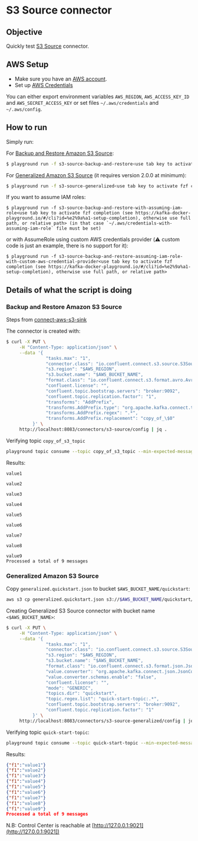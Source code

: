 # S3 Source connector



## Objective

Quickly test [S3 Source](https://docs.confluent.io/kafka-connect-s3-source/current/) connector.


## AWS Setup

* Make sure you have an [AWS account](https://docs.aws.amazon.com/streams/latest/dev/before-you-begin.html#setting-up-sign-up-for-aws).
* Set up [AWS Credentials](https://docs.confluent.io/kafka-connectors/s3-sink/current/overview.html#aws-credentials)

You can either export environment variables `AWS_REGION`, `AWS_ACCESS_KEY_ID` and `AWS_SECRET_ACCESS_KEY` or set files `~/.aws/credentials` and `~/.aws/config`.


## How to run

Simply run:

For [Backup and Restore Amazon S3 Source](https://docs.confluent.io/kafka-connect-s3-source/current/backup-and-restore/overview.html#):

```bash
$ playground run -f s3-source-backup-and-restore<use tab key to activate fzf completion (see https://kafka-docker-playground.io/#/cli?id=%e2%9a%a1-setup-completion), otherwise use full path, or relative path>
```

For [Generalized Amazon S3 Source](https://docs.confluent.io/kafka-connect-s3-source/current/generalized/overview.html) (it requires version 2.0.0 at minimum):

```bash
$ playground run -f s3-source-generalized<use tab key to activate fzf completion (see https://kafka-docker-playground.io/#/cli?id=%e2%9a%a1-setup-completion), otherwise use full path, or relative path>
```

If you want to assume IAM roles:

```
$ playground run -f s3-source-backup-and-restore-with-assuming-iam-role<use tab key to activate fzf completion (see https://kafka-docker-playground.io/#/cli?id=%e2%9a%a1-setup-completion), otherwise use full path, or relative path> (in that case `~/.aws/credentials-with-assuming-iam-role` file must be set)
```

or with AssumeRole using custom AWS credentials provider (⚠️ custom code is just an example, there is no support for it):

```
$ playground run -f s3-source-backup-and-restore-assuming-iam-role-with-custom-aws-credential-provider<use tab key to activate fzf completion (see https://kafka-docker-playground.io/#/cli?id=%e2%9a%a1-setup-completion), otherwise use full path, or relative path>
```

## Details of what the script is doing

### Backup and Restore Amazon S3 Source

Steps from [connect-aws-s3-sink](connect/connect-aws-s3-sink/README.md)

The connector is created with:

```bash
$ curl -X PUT \
     -H "Content-Type: application/json" \
     --data '{
               "tasks.max": "1",
               "connector.class": "io.confluent.connect.s3.source.S3SourceConnector",
               "s3.region": "$AWS_REGION",
               "s3.bucket.name": "$AWS_BUCKET_NAME",
               "format.class": "io.confluent.connect.s3.format.avro.AvroFormat",
               "confluent.license": "",
               "confluent.topic.bootstrap.servers": "broker:9092",
               "confluent.topic.replication.factor": "1",
               "transforms": "AddPrefix",
               "transforms.AddPrefix.type": "org.apache.kafka.connect.transforms.RegexRouter",
               "transforms.AddPrefix.regex": ".*",
               "transforms.AddPrefix.replacement": "copy_of_\$0"
          }' \
     http://localhost:8083/connectors/s3-source/config | jq .
```

Verifying topic `copy_of_s3_topic`

```bash
playground topic consume --topic copy_of_s3_topic --min-expected-messages 9 --timeout 60
```

Results:

```
value1

value2

value3

value4

value5

value6

value7

value8

value9
Processed a total of 9 messages
```

### Generalized Amazon S3 Source

Copy `generalized.quickstart.json` to bucket `$AWS_BUCKET_NAME/quickstart`:

```bash
aws s3 cp generalized.quickstart.json s3://$AWS_BUCKET_NAME/quickstart/generalized.quickstart.json
```

Creating Generalized S3 Source connector with bucket name `<$AWS_BUCKET_NAME>`:

```bash
$ curl -X PUT \
     -H "Content-Type: application/json" \
     --data '{
               "tasks.max": "1",
               "connector.class": "io.confluent.connect.s3.source.S3SourceConnector",
               "s3.region": "$AWS_REGION",
               "s3.bucket.name": "$AWS_BUCKET_NAME",
               "format.class": "io.confluent.connect.s3.format.json.JsonFormat",
               "value.converter": "org.apache.kafka.connect.json.JsonConverter",
               "value.converter.schemas.enable": "false",
               "confluent.license": "",
               "mode": "GENERIC",
               "topics.dir": "quickstart",
               "topic.regex.list": "quick-start-topic:.*",
               "confluent.topic.bootstrap.servers": "broker:9092",
               "confluent.topic.replication.factor": "1"
          }' \
     http://localhost:8083/connectors/s3-source-generalized/config | jq .
```

Verifying topic `quick-start-topic`:

```bash
playground topic consume --topic quick-start-topic --min-expected-messages 9 --timeout 60
```

Results:

```json
{"f1":"value1"}
{"f1":"value2"}
{"f1":"value3"}
{"f1":"value4"}
{"f1":"value5"}
{"f1":"value6"}
{"f1":"value7"}
{"f1":"value8"}
{"f1":"value9"}
Processed a total of 9 messages
```

N.B: Control Center is reachable at [http://127.0.0.1:9021](http://127.0.0.1:9021])
